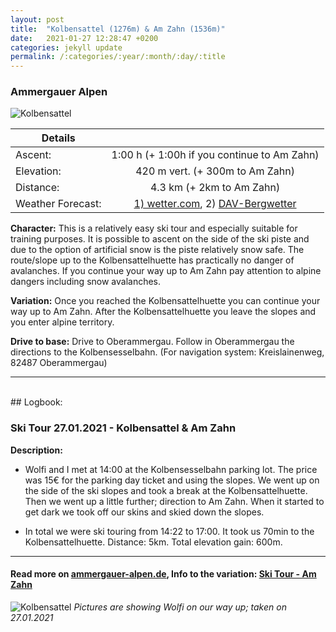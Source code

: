 ```yaml
---
layout: post
title:  "Kolbensattel (1276m) & Am Zahn (1536m)"
date:   2021-01-27 12:28:47 +0200
categories: jekyll update
permalink: /:categories/:year/:month/:day/:title
---
```

### Ammergauer Alpen

![Kolbensattel](/hikingblog.github.io/assets/img/hiking/Kolbensattel-ski-2.jpg)


| Details       |               |
| ------------- |:-------------:|
| Ascent:       | 1:00 h    (+ 1:00h if you continue to Am Zahn)   |
| Elevation:    | 420 m vert.   (+ 300m to Am Zahn) |
| Distance:     | 4.3 km    (+ 2km to Am Zahn)   |
| Weather Forecast: | [1) wetter.com](https://www.wetter.com/deutschland/unterammergau/DE0010731.html), 2) [DAV-Bergwetter](https://www.alpenverein.de/DAV-Services/Bergwetter/Allgaeu-Karwendel-Ammergau-Zugspitze-Arlberg) |


**Character:** This is a relatively easy ski tour and especially suitable for training purposes. It is possible to ascent on the side of the ski piste and due to the option of artificial snow is the piste relatively snow safe. The route/slope up to the Kolbensattelhuette has practically no danger of avalanches. If you continue your way up to Am Zahn pay attention to alpine dangers including snow avalanches.

**Variation:** Once you reached the Kolbensattelhuette you can continue your way up to Am Zahn. After the Kolbensattelhuette you leave the slopes and you enter alpine territory.


**Drive to base:**
Drive to Oberammergau. Follow in Oberammergau the directions to the Kolbensesselbahn. (For navigation system: Kreislainenweg, 82487 Oberammergau)



-------
<br>
## Logbook:

### Ski Tour 27.01.2021 - Kolbensattel & Am Zahn

**Description:**
- Wolfi and I met at 14:00 at the Kolbensesselbahn parking lot. The price was 15€ for the parking day ticket and using the slopes. We went up on the side of the ski slopes and took a break at the Kolbensattelhuette. Then we went up a little further; direction to Am Zahn. When it started to get dark we took off our skins and skied down the slopes.

- In total we were ski touring from 14:22 to 17:00. It took us 70min to the Kolbensattelhuette. Distance: 5km. Total elevation gain: 600m.



---
#### Read more on  [ammergauer-alpen.de](https://www.ammergauer-alpen.de/Media/Touren/Skitour-Kolbensattel), Info to the variation: [Ski Tour - Am Zahn](https://www.ammergauer-alpen.de/Media/Touren/Skitour-Am-Zahn-ueber-Kolbensattelhuette)

![Kolbensattel](/hikingblog.github.io/assets/img/hiking/Kolbensattel-ski-1.jpg)
*Pictures are showing Wolfi on our way up; taken on 27.01.2021*
